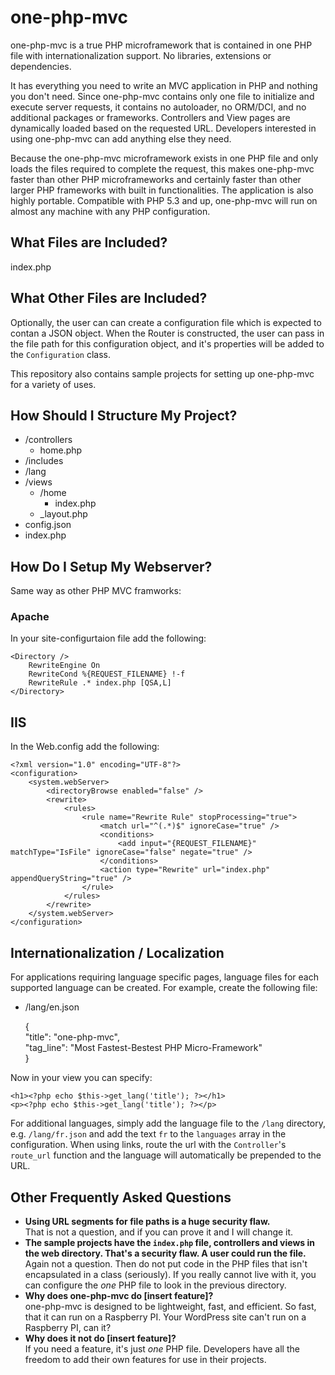 one-php-mvc
===========

one-php-mvc is a true PHP microframework that is contained in one PHP file with internationalization support. No libraries, extensions or dependencies.  

It has everything you need to write an MVC application in PHP and nothing you don't need. Since one-php-mvc contains only one file to initialize and execute server requests, it contains no autoloader, no ORM/DCI, and no additional packages or frameworks.  Controllers and View pages are dynamically loaded based on the requested URL. Developers interested in using one-php-mvc can add anything else they need.  

Because the one-php-mvc microframework exists in one PHP file and only loads the files required to complete the request, this makes one-php-mvc faster than other PHP microframeworks and certainly faster than other larger PHP frameworks with built in functionalities. The application is also highly portable. Compatible with PHP 5.3 and up, one-php-mvc will run on almost any machine with any PHP configuration.

What Files are Included?
------------------------

index.php


What Other Files are Included?
------------------------------

Optionally, the user can can create a configuration file which is expected to contan a JSON object. When the Router is constructed, the user can pass in the file path for this configuration object, and it's properties will be added to the `Configuration` class.  

This repository also contains sample projects for setting up one-php-mvc for a variety of uses.  

How Should I Structure My Project?
----------------------------------

* /controllers
    * home.php
* /includes
* /lang
* /views
    * /home
        * index.php
    * _layout.php
* config.json
* index.php


How Do I Setup My Webserver?
----------------------------

Same way as other PHP MVC framworks:  

### Apache

In your site-configurtaion file add the following:  

    <Directory />
        RewriteEngine On
        RewriteCond %{REQUEST_FILENAME} !-f
        RewriteRule .* index.php [QSA,L]
    </Directory>

## IIS

In the Web.config add the following:  

    ﻿<?xml version="1.0" encoding="UTF-8"?>
    <configuration>
        <system.webServer>
            <directoryBrowse enabled="false" />
            <rewrite>
                <rules>
                    <rule name="Rewrite Rule" stopProcessing="true">
                        <match url="^(.*)$" ignoreCase="true" />
                        <conditions>
                            <add input="{REQUEST_FILENAME}" matchType="IsFile" ignoreCase="false" negate="true" />
                        </conditions>
                        <action type="Rewrite" url="index.php" appendQueryString="true" />
                    </rule>
                </rules>
            </rewrite>
        </system.webServer>
    </configuration>

Internationalization / Localization
-----------------------------------

For applications requiring language specific pages, language files for each supported language can be created. For example, create the following file:

* /lang/en.json


    {  
        "title": "one-php-mvc",  
        "tag_line": "Most Fastest-Bestest PHP Micro-Framework"  
    }


Now in your view you can specify:

    <h1><?php echo $this->get_lang('title'); ?></h1>
    <p><?php echo $this->get_lang('title'); ?></p>

For additional languages, simply add the language file to the `/lang` directory, e.g. `/lang/fr.json` and add the text `fr` to the `languages` array in the configuration. When using links, route the url with the `Controller`'s `route_url` function and the language will automatically be prepended to the URL.


Other Frequently Asked Questions
--------------------------------

* **Using URL segments for file paths is a huge security flaw.**  
    That is not a question, and if you can prove it and I will change it.
* **The sample projects have the `index.php` file, controllers and views in the web directory. That's a security flaw. A user could run the file.**  
    Again not a question. Then do not put code in the PHP files that isn't encapsulated in a class (seriously). If you really cannot live with it, you can configure the *one* PHP file to look in the previous directory.
* **Why does one-php-mvc do [insert feature]?**  
    one-php-mvc is designed to be lightweight, fast, and efficient. So fast, that it can run on a Raspberry PI. Your WordPress site can't run on a Raspberry PI, can it?
* **Why does it not do [insert feature]?**  
    If you need a feature, it's just *one* PHP file. Developers have all the freedom to add their own features for use in their projects.
